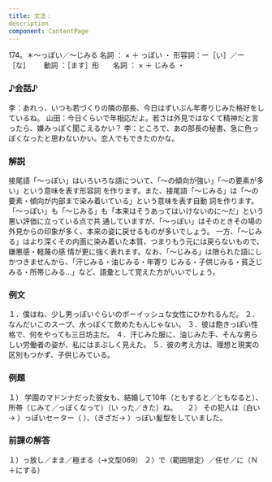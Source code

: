 ```yaml
---
title: 文法：
description
component: ContentPage
---
```



174。＊～っぽい／～じみる
名詞 ： × ＋ っぽい ・
形容詞：ー［い］／ー［な］      
動詞 ：［ます］形      
名詞 ： × ＋ じみる ・
### ♪会話♪
李：あれっ、いつも若づくりの隣の部長、今日はずいぶん年寄りじみた格好をしているね。
山田：今日くらいで年相応だよ。若さは外見ではなくて精神だと言ったら、嫌みっぽく聞こえるかい？
李：ところで、あの部長の秘書、急に色っぽくなったと思わないかい。恋人でもできたのかな。
### 解説
接尾語「～っぽい」はいろいろな語について、「～の傾向が強い」「～の要素が多い」という意味を表す形容詞 を作ります。また、接尾語「～じみる」は「～の要素・傾向が内部まで染み着いている」という意味を表す自動 詞を作ります。
「～っぽい」も「～じみる」も「本来はそうあってはいけないのに～だ」という悪い評価に立っている点で共 通していますが、「～っぽい」はそのときその場の外見からの印象が多く、本来の姿に戻せるものが多いでしょう。 一方、「～じみる」はより深くその内面に染み着いた本質、つまりもう元には戻らないもので、嫌悪感・軽蔑の感 情が更に強く表れます。なお、「～じみる」は限られた語にしかつきませんから、「汗じみる・油じみる・年寄り じみる・子供じみる・貧乏じみる・所帯じみる…」など、語彙として覚えた方がいいでしょう。
### 例文
１．僕はね、少し男っぽいぐらいのボーイッシュな女性にひかれるんだ。
２．なんだいこのスープ、水っぽくて飲めたもんじゃない。
３．彼は飽きっぽい性格で、何をやっても三日坊主だ。
４．汗じみた服に、油じみた手、そんな男らしい労働者の姿が、私にはまぶしく見えた。
５．彼の考え方は、理想と現実の区別もつかず、子供じみている。
### 例題
１） 学園のマドンナだった彼女も、結婚して10年（ともすると／ともなると）、所帯（じみて／っぽくなって）（い
った／きた）ね。    
２） その犯人は（白い→ ）っぽいセーター（ ）、（きざだ→ ）っぽい髪型をしていました。
### 前課の解答
１）っ放し／まま／極まる（→文型069）
２）で（範囲限定）／任せ／に（Ｎ＋にする）
